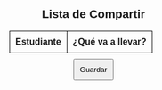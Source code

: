 <!DOCTYPE html>
<html lang="es">
<head>
    <meta charset="UTF-8">
    <meta name="viewport" content="width=device-width, initial-scale=1.0">
    <title>Lista de Compartir</title>
    <style>
        body { font-family: Arial, sans-serif; text-align: center; }
        table { width: 60%; margin: auto; border-collapse: collapse; }
        th, td { border: 1px solid black; padding: 10px; text-align: left; }
        input { width: 100%; padding: 5px; }
        button { margin-top: 10px; padding: 10px; cursor: pointer; }
    </style>
</head>
<body>
    <h2>Lista de Compartir</h2>
    <table>
        <thead>
            <tr>
                <th>Estudiante</th>
                <th>¿Qué va a llevar?</th>
            </tr>
        </thead>
        <tbody id="lista">
            <!-- Se llenará dinámicamente -->
        </tbody>
    </table>
    <button onclick="guardarDatos()">Guardar</button>
    <script>
        const estudiantes = ["Jorgita", "Leidis", "Lau", "MAJO", "Cristian", "Karen", "Jeferson", "Marito", "Cordero", "Angella", "Yuyis", "Ducu", "Gamboas", "Sofi", "Lucho", "Daniel", "Mafe", "Deilis", "Nico", "Aaron", "Aletsa", "Sharol", "Juancho", "Liz", "Julian", "Rayfel", "Viloria"];
        
        function cargarLista() {
            const lista = document.getElementById("lista");
            lista.innerHTML = "";
            estudiantes.forEach(nombre => {
                const fila = document.createElement("tr");
                fila.innerHTML = `<td>${nombre}</td><td><input type="text" id="${nombre}"></td>`;
                lista.appendChild(fila);
            });
        }
        
        function guardarDatos() {
            const datos = {};
            estudiantes.forEach(nombre => {
                datos[nombre] = document.getElementById(nombre).value;
            });
            localStorage.setItem("listaCompartir", JSON.stringify(datos));
            alert("Datos guardados");
        }
        
        function cargarDatosGuardados() {
            const datosGuardados = JSON.parse(localStorage.getItem("listaCompartir")) || {};
            estudiantes.forEach(nombre => {
                if (datosGuardados[nombre]) {
                    document.getElementById(nombre).value = datosGuardados[nombre];
                }
            });
        }
        
        cargarLista();
        window.onload = cargarDatosGuardados;
    </script>
</body>
</html>
